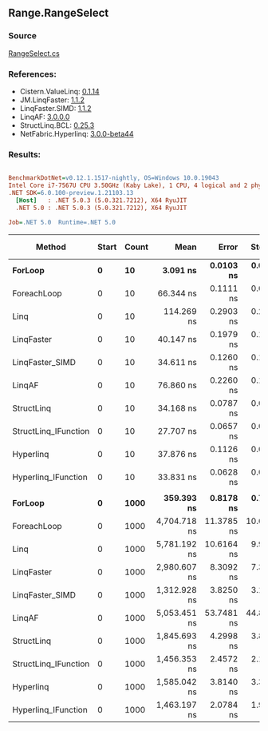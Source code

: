 ﻿## Range.RangeSelect

### Source
[RangeSelect.cs](../LinqBenchmarks/Range/RangeSelect.cs)

### References:
- Cistern.ValueLinq: [0.1.14](https://www.nuget.org/packages/Cistern.ValueLinq/0.1.14)
- JM.LinqFaster: [1.1.2](https://www.nuget.org/packages/JM.LinqFaster/1.1.2)
- LinqFaster.SIMD: [1.1.2](https://www.nuget.org/packages/LinqFaster.SIMD/1.0.3)
- LinqAF: [3.0.0.0](https://www.nuget.org/packages/LinqAF/3.0.0.0)
- StructLinq.BCL: [0.25.3](https://www.nuget.org/packages/StructLinq.BCL/0.25.3)
- NetFabric.Hyperlinq: [3.0.0-beta44](https://www.nuget.org/packages/NetFabric.Hyperlinq/3.0.0-beta44)

### Results:
``` ini

BenchmarkDotNet=v0.12.1.1517-nightly, OS=Windows 10.0.19043
Intel Core i7-7567U CPU 3.50GHz (Kaby Lake), 1 CPU, 4 logical and 2 physical cores
.NET SDK=6.0.100-preview.1.21103.13
  [Host]   : .NET 5.0.3 (5.0.321.7212), X64 RyuJIT
  .NET 5.0 : .NET 5.0.3 (5.0.321.7212), X64 RyuJIT

Job=.NET 5.0  Runtime=.NET 5.0  

```
|               Method | Start | Count |         Mean |      Error |     StdDev | Ratio | RatioSD |  Gen 0 | Gen 1 | Gen 2 | Allocated |
|--------------------- |------ |------ |-------------:|-----------:|-----------:|------:|--------:|-------:|------:|------:|----------:|
|              **ForLoop** |     **0** |    **10** |     **3.091 ns** |  **0.0103 ns** |  **0.0091 ns** |  **1.00** |    **0.00** |      **-** |     **-** |     **-** |         **-** |
|          ForeachLoop |     0 |    10 |    66.344 ns |  0.1111 ns |  0.0928 ns | 21.47 |    0.07 | 0.0267 |     - |     - |      56 B |
|                 Linq |     0 |    10 |   114.269 ns |  0.2903 ns |  0.2573 ns | 36.97 |    0.14 | 0.0421 |     - |     - |      88 B |
|           LinqFaster |     0 |    10 |    40.147 ns |  0.1979 ns |  0.1754 ns | 12.99 |    0.08 | 0.0612 |     - |     - |     128 B |
|      LinqFaster_SIMD |     0 |    10 |    34.611 ns |  0.1260 ns |  0.1117 ns | 11.20 |    0.05 | 0.0612 |     - |     - |     128 B |
|               LinqAF |     0 |    10 |    76.860 ns |  0.2260 ns |  0.1888 ns | 24.87 |    0.11 |      - |     - |     - |         - |
|           StructLinq |     0 |    10 |    34.168 ns |  0.0787 ns |  0.0657 ns | 11.06 |    0.05 | 0.0114 |     - |     - |      24 B |
| StructLinq_IFunction |     0 |    10 |    27.707 ns |  0.0657 ns |  0.0549 ns |  8.97 |    0.03 |      - |     - |     - |         - |
|            Hyperlinq |     0 |    10 |    37.876 ns |  0.1126 ns |  0.0998 ns | 12.25 |    0.05 |      - |     - |     - |         - |
|  Hyperlinq_IFunction |     0 |    10 |    33.831 ns |  0.0628 ns |  0.0525 ns | 10.95 |    0.03 |      - |     - |     - |         - |
|                      |       |       |              |            |            |       |         |        |       |       |           |
|              **ForLoop** |     **0** |  **1000** |   **359.393 ns** |  **0.8178 ns** |  **0.7249 ns** |  **1.00** |    **0.00** |      **-** |     **-** |     **-** |         **-** |
|          ForeachLoop |     0 |  1000 | 4,704.718 ns | 11.3785 ns | 10.6435 ns | 13.09 |    0.04 | 0.0229 |     - |     - |      56 B |
|                 Linq |     0 |  1000 | 5,781.192 ns | 10.6164 ns |  9.9305 ns | 16.09 |    0.05 | 0.0381 |     - |     - |      88 B |
|           LinqFaster |     0 |  1000 | 2,980.607 ns |  8.3092 ns |  7.3659 ns |  8.29 |    0.03 | 3.8452 |     - |     - |   8,048 B |
|      LinqFaster_SIMD |     0 |  1000 | 1,312.928 ns |  3.8250 ns |  3.1941 ns |  3.65 |    0.01 | 3.8452 |     - |     - |   8,048 B |
|               LinqAF |     0 |  1000 | 5,053.451 ns | 53.7481 ns | 44.8821 ns | 14.06 |    0.13 |      - |     - |     - |         - |
|           StructLinq |     0 |  1000 | 1,845.693 ns |  4.2998 ns |  3.8117 ns |  5.14 |    0.02 | 0.0114 |     - |     - |      24 B |
| StructLinq_IFunction |     0 |  1000 | 1,456.353 ns |  2.4572 ns |  2.1783 ns |  4.05 |    0.01 |      - |     - |     - |         - |
|            Hyperlinq |     0 |  1000 | 1,585.042 ns |  3.8140 ns |  3.3811 ns |  4.41 |    0.01 |      - |     - |     - |         - |
|  Hyperlinq_IFunction |     0 |  1000 | 1,463.197 ns |  2.0784 ns |  1.9442 ns |  4.07 |    0.01 |      - |     - |     - |         - |
